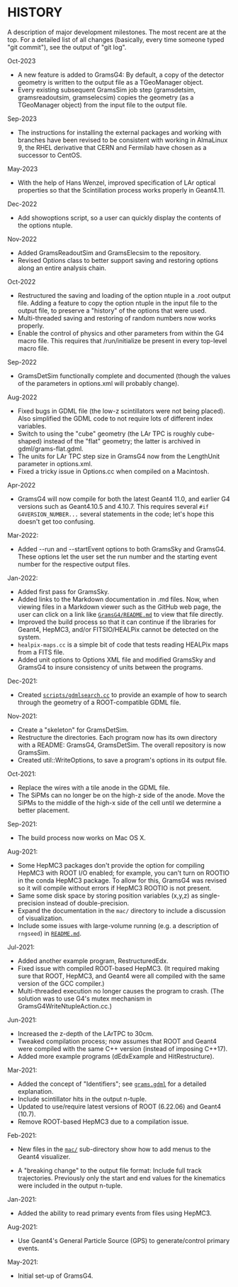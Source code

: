 # HISTORY

A description of major development milestones. The most recent are at
the top. For a detailed list of all changes (basically, every time
someone typed "git commit"), see the output of "git log".

Oct-2023

   - A new feature is added to GramsG4: By default, a copy of the
     detector geometry is written to the output file as a TGeoManager
     object.
   - Every existing subsequent GramsSim job step (gramsdetsim, gramsreadoutsim, gramselecsim) 
     copies the geometry (as a TGeoManager object) from the input file to the output file.

Sep-2023

   - The instructions for installing the external packages and
     working with branches have been revised to be consistent
     with working in AlmaLinux 9, the RHEL derivative that
     CERN and Fermilab have chosen as a successor to CentOS. 

May-2023

   - With the help of Hans Wenzel, improved specification of 
     LAr optical properties so that the Scintillation process
     works properly in Geant4.11. 

Dec-2022

   - Add showoptions script, so a user can quickly display the
     contents of the options ntuple. 

Nov-2022

   - Added GramsReadoutSim and GramsElecsim to the repository.
   - Revised Options class to better support saving and restoring
     options along an entire analysis chain. 

Oct-2022

   - Restructured the saving and loading of the option ntuple in a
     .root output file. Adding a feature to copy the option ntuple in
     the input file to the output file, to preserve a "history" of
     the options that were used. 
   - Multi-threaded saving and restoring of random numbers now works properly. 
   - Enable the control of physics and other parameters from within the G4
     macro file. This requires that /run/initialize be present in every
     top-level macro file.

Sep-2022

   - GramsDetSim functionally complete and documented (though the
     values of the parameters in options.xml will probably change).

Aug-2022

   - Fixed bugs in GDML file (the low-z scintillators were not being placed).
     Also simplified the GDML code to not require lots of different
     index variables. 
   - Switch to using the "cube" geometry (the LAr TPC is roughly cube-shaped)
     instead of the "flat" geometry; the latter is archived in gdml/grams-flat.gdml. 
   - The units for LAr TPC step size in GramsG4 now from the LengthUnit parameter
     in options.xml.
   - Fixed a tricky issue in Options.cc when compiled on a Macintosh. 

Apr-2022

   - GramsG4 will now compile for both the latest Geant4 11.0, and earlier G4 versions such as Geant4.10.5 and 4.10.7. This requires several `#if G4VERSION_NUMBER...` several statements in the code; let's hope this doesn't get too confusing. 

Mar-2022:

   - Added --run and --startEvent options to both GramsSky and GramsG4. These options let the user set the run number and the starting event number for the respective output files. 

Jan-2022:

   - Added first pass for GramsSky.
   - Added links to the Markdown documentation in .md files. Now, when viewing files in a Markdown viewer such as the GitHub web page, the user can click on a link like [`GramsG4/README.md`](GramsG4/README.md) to view that file directly. 
   - Improved the build process so that it can continue if the libraries for Geant4, HepMC3, and/or FITSIO/HEALPix cannot be detected on the system. 
   - `healpix-maps.cc` is a simple bit of code that tests reading HEALPix maps from a FITS file.
   - Added unit options to Options XML file and modified GramsSky and GramsG4 to insure consistency of units between the programs. 

Dec-2021:

   - Created [`scripts/gdmlsearch.cc`](scripts/gdmlsearch.cc) to provide an example of how to search through the geometry of a ROOT-compatible GDML file. 
   

Nov-2021:

   - Create a "skeleton" for GramsDetSim.
   - Restructure the directories. Each program now has its own directory with a README: GramsG4, GramsDetSim. The overall repository is now GramsSim.
   - Created util::WriteOptions, to save a program's options in its output file.

Oct-2021:

   - Replace the wires with a tile anode in the GDML file. 
   - The SiPMs can no longer be on the high-z side of the anode. Move the SiPMs to the middle of the high-x side of the cell until we determine a better placement. 
   
Sep-2021:

   - The build process now works on Mac OS X. 

Aug-2021:

   - Some HepMC3 packages don't provide the option for compiling HepMC3 with ROOT I/O enabled; for example, you can't turn on ROOTIO in the conda HepMC3 package. To allow for this, GramsG4 was revised so it will compile without errors if HepMC3 ROOTIO is not present. 
   - Same some disk space by storing position variables (x,y,z) as single-precision instead of double-precision. 
   - Expand the documentation in the `mac/` directory to include a discussion of visualization. 
   - Include some issues with large-volume running (e.g. a description of `rngseed`) in [`README.md`](GramsG4/README.md).

Jul-2021:

   - Added another example program, RestructuredEdx.
   - Fixed issue with compiled ROOT-based HepMC3. (It required making sure that ROOT, HepMC3, and Geant4 were all compiled with the same version of the GCC compiler.)
   - Multi-threaded execution no longer causes the program to crash. (The solution was to use G4's mutex mechanism in GramsG4WriteNtupleAction.cc.) 

Jun-2021: 

   - Increased the z-depth of the LArTPC to 30cm. 
   - Tweaked compilation process; now assumes that ROOT and Geant4 were compiled with the same C++ version (instead of imposing C++17).
   - Added more example programs (dEdxExample and HitRestructure).

Mar-2021:

   - Added the concept of "Identifiers"; see [`grams.gdml`](grams.gdml) for a detailed explanation. 
   - Include scintillator hits in the output n-tuple.
   - Updated to use/require latest versions of ROOT (6.22.06) and Geant4 (10.7).
   - Remove ROOT-based HepMC3 due to a compilation issue. 

Feb-2021:

   - New files in the [`mac/`](mac/) sub-directory show how to add menus to the Geant4 visualizer. 
   
   - A "breaking change" to the output file format: Include full track trajectories. Previously only the start and end values for the kinematics were included in the output n-tuple. 
   
Jan-2021:

   - Added the ability to read primary events from files using HepMC3. 
   
Aug-2021:

   - Use Geant4's General Particle Source (GPS) to generate/control primary events.
   
May-2021:

   - Initial set-up of GramsG4.
   